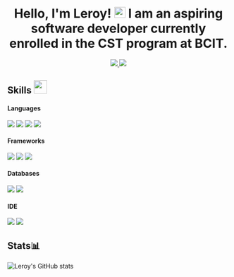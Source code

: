 <div align="center"> 
  <h1>Hello, I'm Leroy! <img src="https://media.giphy.com/media/hvRJCLFzcasrR4ia7z/giphy.gif" width="25px"> I am an aspiring software developer currently             enrolled in the CST program at BCIT. </h1>
  
  <a href="https://www.linkedin.com/in/leroy-lau0711/" alt="LinkedIn">
    <img src="https://img.shields.io/badge/LinkedIn-0077B5?style=for-the-badge&logo=linkedin&logoColor=white">
  </a>
  
  <a href="https://discordapp.com/users/268973793425358868">
    <img src="https://img.shields.io/badge/Discord-7289DA?style=for-the-badge&logo=discord&logoColor=white">
  </a>
  
</div>
  
## Skills <img src="https://media.giphy.com/media/iY8CRBdQXODJSCERIr/giphy.gif" width="30px">&nbsp; 

<h4> Languages </h4>
<span> 
  <img src="https://img.shields.io/badge/HTML5-E34F26?style=for-the-badge&logo=html5&logoColor=white">
  <img src="https://img.shields.io/badge/CSS3-1572B6?style=for-the-badge&logo=css3&logoColor=white">
  <img src="https://img.shields.io/badge/JavaScript-F7DF1E?style=for-the-badge&logo=javascript&logoColor=black">
  <img src="https://img.shields.io/badge/Java-ED8B00?style=for-the-badge&logo=java&logoColor=white">
</span>

<h4> Frameworks </h4>
<span>
  <img src="https://img.shields.io/badge/Express.js-000000?style=for-the-badge&logo=express&logoColor=white">
  <img src="https://img.shields.io/badge/Node.js-339933?style=for-the-badge&logo=nodedotjs&logoColor=white">
  <img src="https://img.shields.io/badge/Bootstrap-563D7C?style=for-the-badge&logo=bootstrap&logoColor=white">
</span>

<h4> Databases </h4>
<span>
  <img src="https://img.shields.io/badge/Firebase-EB844E?style=for-the-badge&logo=firebase&logoColor=white">
  <img src="https://img.shields.io/badge/MySQL-00000F?style=for-the-badge&logo=mysql&logoColor=white">

</span>

<h4> IDE </h4>
<span>
<img src="https://img.shields.io/badge/Visual_Studio_Code-0078D4?style=for-the-badge&logo=visual%20studio%20code&logoColor=white">
<img src="https://img.shields.io/badge/Eclipse-2C2255?style=for-the-badge&logo=eclipse&logoColor=white">
</span>

## Stats📊

<span>
 <!-- GitHub README stats (https://github.com/anuraghazra/github-readme-stats) -->
  <img src="https://github-readme-stats.vercel.app/api?username=LeroyL711&theme=vision-friendly-dark" alt="Leroy's GitHub stats">
</span>

